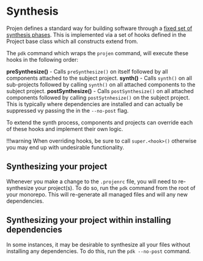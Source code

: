 # Synthesis

Projen defines a standard way for building software through a [fixed set of synthesis phases](https://github.com/projen/projen/blob/main/src/project.ts#L564). This is implemented via a set of hooks defined in the Project base class which all constructs extend from.

The `pdk` command which wraps the `projen` command, will execute these hooks in the following order:

**preSynthesize()** - Calls `preSynthesize()` on itself followed by all components attached to the subject project.
**synth()** - Calls `synth()` on all sub-projects followed by calling `synth()` on all attached components to the subject project.
**postSynthesize()** - Calls `postSynthesize()` on all attached components followed by calling `postSytnhesize()` on the subject project. This is typically where dependencies are installed and can actually be suppressed vy passing the in the `--no-post` flag.

To extend the synth process, components and projects can override each of these hooks and implement their own logic.

!!!warning
    When overriding hooks, be sure to call `super.<hook>()` otherwise you may end up with undesirable functionality.

## Synthesizing your project

Whenever you make a change to the `.projenrc` file, you will need to re-synthesize your project(s). To do so, run the `pdk` command from the root of your monorepo. This will re-generate all managed files and will any new dependencies.

## Synthesizing your project within installing dependencies

In some instances, it may be desirable to synthesize all your files without installing any dependencies. To do this, run the `pdk --no-post` command.